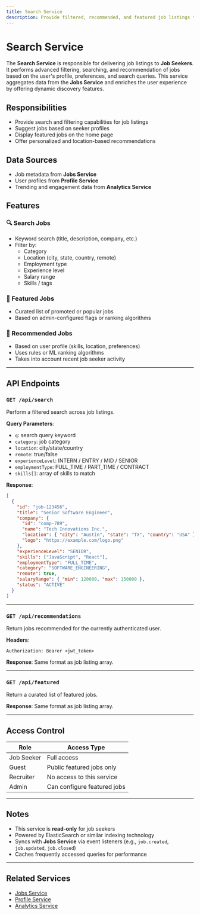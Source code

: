 ```yaml
---
title: Search Service
description: Provide filtered, recommended, and featured job listings to job seekers
---
```


# Search Service

The **Search Service** is responsible for delivering job listings to **Job Seekers**. It performs advanced filtering, searching, and recommendation of jobs based on the user's profile, preferences, and search queries. This service aggregates data from the **Jobs Service** and enriches the user experience by offering dynamic discovery features.

## Responsibilities

- Provide search and filtering capabilities for job listings
- Suggest jobs based on seeker profiles
- Display featured jobs on the home page
- Offer personalized and location-based recommendations

## Data Sources

- Job metadata from **Jobs Service**
- User profiles from **Profile Service**
- Trending and engagement data from **Analytics Service**

## Features

### 🔍 Search Jobs

- Keyword search (title, description, company, etc.)
- Filter by:
  - Category
  - Location (city, state, country, remote)
  - Employment type
  - Experience level
  - Salary range
  - Skills / tags

### 🌟 Featured Jobs

- Curated list of promoted or popular jobs
- Based on admin-configured flags or ranking algorithms

### 🎯 Recommended Jobs

- Based on user profile (skills, location, preferences)
- Uses rules or ML ranking algorithms
- Takes into account recent job seeker activity

---

## API Endpoints

### `GET /api/search`

Perform a filtered search across job listings.

**Query Parameters**:

- `q`: search query keyword
- `category`: job category
- `location`: city/state/country
- `remote`: true/false
- `experienceLevel`: INTERN / ENTRY / MID / SENIOR
- `employmentType`: FULL_TIME / PART_TIME / CONTRACT
- `skills[]`: array of skills to match

**Response**:

```json
[
  {
    "id": "job-123456",
    "title": "Senior Software Engineer",
    "company": {
      "id": "comp-789",
      "name": "Tech Innovations Inc.",
      "location": { "city": "Austin", "state": "TX", "country": "USA" },
      "logo": "https://example.com/logo.png"
    },
    "experienceLevel": "SENIOR",
    "skills": ["JavaScript", "React"],
    "employmentType": "FULL_TIME",
    "category": "SOFTWARE_ENGINEERING",
    "remote": true,
    "salaryRange": { "min": 120000, "max": 150000 },
    "status": "ACTIVE"
  }
]
```

---

### `GET /api/recommendations`

Return jobs recommended for the currently authenticated user.

**Headers**:

```http
Authorization: Bearer <jwt_token>
```

**Response**: Same format as job listing array.

---

### `GET /api/featured`

Return a curated list of featured jobs.

**Response**: Same format as job listing array.

---

## Access Control

| Role       | Access Type                 |
| ---------- | --------------------------- |
| Job Seeker | Full access                 |
| Guest      | Public featured jobs only   |
| Recruiter  | No access to this service   |
| Admin      | Can configure featured jobs |

---

## Notes

- This service is **read-only** for job seekers
- Powered by ElasticSearch or similar indexing technology
- Syncs with **Jobs Service** via event listeners (e.g., `job.created`, `job.updated`, `job.closed`)
- Caches frequently accessed queries for performance

---

## Related Services

- [Jobs Service](./jobs.md)
- [Profile Service](./profiles.md)
- [Analytics Service](./analytics.md)

